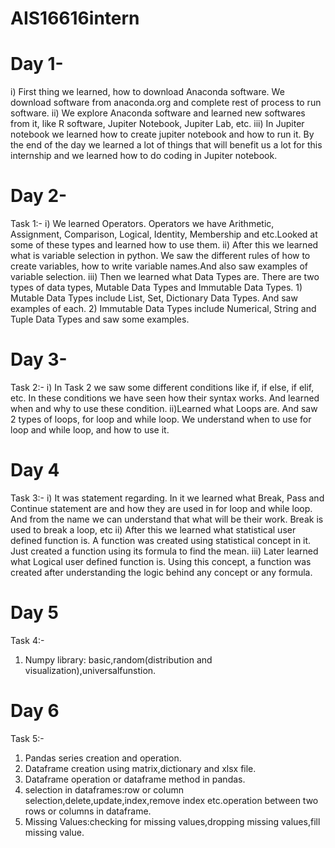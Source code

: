 # AIS16616intern
# Day 1-

i) First thing we learned, how to download Anaconda software. We download software from anaconda.org and complete rest of process to run software.
ii) We explore Anaconda software and learned new softwares from it, like R software, Jupiter Notebook, Jupiter Lab, etc. 
iii) In Jupiter notebook we learned how to create jupiter notebook and how to run it.
     By the end of the day we learned a lot of things that will benefit us a lot for this internship and we learned how to do coding in Jupiter notebook.

# Day 2-

Task 1:-
 i) We learned  Operators. Operators we have Arithmetic, Assignment, Comparison, Logical, Identity, Membership and etc.Looked at some of these types and learned how to use         them.
 ii) After this we learned what is variable selection in python. We saw the different rules of how to create variables, how to write variable names.And also saw examples            of variable selection.
 iii) Then we learned what Data Types are. There are two types of data types, Mutable Data Types and Immutable Data Types. 1) Mutable Data Types include List, Set, 
      Dictionary Data Types. And saw examples of each. 2) Immutable Data Types include Numerical, String and Tuple Data Types and saw some examples.

# Day 3-

Task 2:-
i) In Task 2 we saw some different conditions like if, if else, if elif, etc. In these conditions we have seen how their syntax works. And learned when and why to use these condition.
 ii)Learned what Loops are. And saw 2 types of loops, for loop and while loop. We understand when to use for loop and while loop, and how to use it.

# Day 4

Task 3:-
i) It was statement regarding. In it we learned what Break, Pass and Continue statement are and how they are used in for loop and while loop. And from the name we can understand that what will be their work. Break is used to break a loop, etc
 ii) After this we learned what statistical user defined function is. A function was created using statistical concept in it. Just created a function using its formula to find the mean.
 iii) Later learned what Logical user defined function is. Using this concept, a function was created after understanding the logic behind any concept or any formula.

# Day 5

Task 4:-
1. Numpy library: basic,random(distribution and visualization),universalfunstion.

# Day 6

Task 5:-
1. Pandas series creation and operation.
2. Dataframe creation using matrix,dictionary and xlsx file.
3. Dataframe operation or dataframe method in pandas.
4. selection in dataframes:row or column selection,delete,update,index,remove index etc.operation between two rows or columns in dataframe.
5. Missing Values:checking for missing values,dropping missing values,fill missing value.
